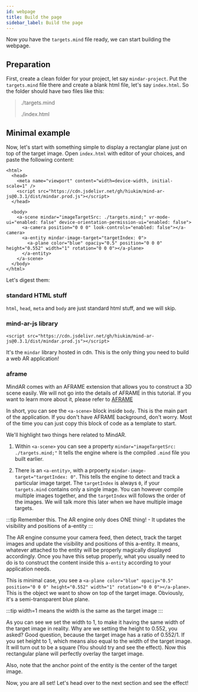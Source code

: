 ```yaml
---
id: webpage 
title: Build the page
sidebar_label: Build the page
---
```


Now you have the `targets.mind` file ready, we can start building the webpage.

## Preparation

First, create a clean folder for your project, let say `mindar-project`. Put the `targets.mind` file there and create a blank html file, let's say `index.html`. So the folder should have two files like this:

<blockquote>
./targets.mind

./index.html
</blockquote>


## Minimal example

Now, let's start with something simple to display a rectanglar plane just on top of the target image. Open `index.html` with editor of your choices, and paste the following content:

```
<html>
  <head>
    <meta name="viewport" content="width=device-width, initial-scale=1" />
    <script src="https://cdn.jsdelivr.net/gh/hiukim/mind-ar-js@0.3.1/dist/mindar.prod.js"></script>
  </head>

  <body>
    <a-scene mindar="imageTargetSrc: ./targets.mind;" vr-mode-ui="enabled: false" device-orientation-permission-ui="enabled: false">
      <a-camera position="0 0 0" look-controls="enabled: false"></a-camera>
      <a-entity mindar-image-target="targetIndex: 0">
        <a-plane color="blue" opaciy="0.5" position="0 0 0" height="0.552" width="1" rotation="0 0 0"></a-plane>
      </a-entity>
    </a-scene>
  </body>
</html>
```

Let's digest them:

### standard HTML stuff

`html`, `head`, `meta` and `body` are just standard html stuff, and we will skip.

### mind-ar-js library 

`<script src="https://cdn.jsdelivr.net/gh/hiukim/mind-ar-js@0.3.1/dist/mindar.prod.js"></script>`

It's the `mindar` library hosted in cdn. This is the only thing you need to build a web AR application!

### aframe 
MindAR comes with an AFRAME extension that allows you to construct a 3D scene easily. We will not go into the details of AFRAME in this tutorial. If you want to learn more about it, please refer to <a href="https://aframe.io/" target="_blank">AFRAME</a>

In short, you can see the `<a-scene>` block inside `body`. This is the main part of the application. If you don't have AFRAME background, don't worry. Most of the time you can just copy this block of code as a template to start.

We'll highlight two things here related to MindAR. 

1. Within `<a-scene>` you can see a property `mindar="imageTargetSrc: ./targets.mind;"` It tells the engine where is the compiled `.mind` file you built earlier.

2. There is an `<a-entity>`, with a prpoerty `mindar-image-target="targetIndex: 0"`. This tells the engine to detect and track a particular image target. The `targetIndex` is always `0`, if your `targets.mind` contains only a single image. You can however compile multiple images together, and the `targetIndex` will follows the order of the images. We will talk more this later when we have multiple image targets. 


:::tip
Remember this. The AR engine only does ONE thing! - It updates the visibility and positions of a-entity
:::

The AR engine consume your camera feed, then detect, track the target images and update the visibility and positions of this a-entity. It means, whatever attached to the entity will be properly magically displayed accordingly. Once you have this setup properly, what you usually need to do is to construct the content inside this `a-entity` according to your application needs.

This is minimal case, you see a `<a-plane color="blue" opaciy="0.5" position="0 0 0" height="0.552" width="1" rotation="0 0 0"></a-plane>`. This is the object we want to show on top of the target image. Obviously, it's a semi-transparent blue plane.

:::tip
width=1 means the width is the same as the target image
:::

As you can see we set the width to 1, to make it having the same width of the target image in reality. Why are we setting the height to 0.552, you asked? Good question, because the target image has a ratio of 0.552/1. If you set height to 1, which means also equal to the width of the target image. It will turn out to be a square (You should try and see the effect). Now this rectangular plane will perfectly overlay the target image.

Also, note that the anchor point of the entity is the center of the target image.


Now, you are all set! Let's head over to the next section and see the effect!
